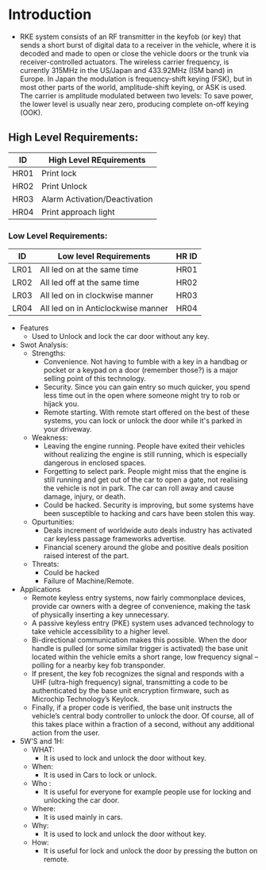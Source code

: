 # Introduction
  * RKE system consists of an RF transmitter in the keyfob (or key) that sends a short burst of digital data to a receiver in the vehicle, where it is decoded and made to open or close the vehicle doors or the trunk via receiver-controlled actuators. The wireless carrier frequency, is currently 315MHz in the US/Japan and 433.92MHz (ISM band) in Europe. In Japan the modulation is frequency-shift keying (FSK), but in most other parts of the world, amplitude-shift keying, or ASK is used. The carrier is amplitude modulated between two levels: To save power, the lower level is usually near zero, producing complete on-off keying (OOK).
## High Level Requirements:
   | ID |   High Level REquirements   |
   |----|-----------------------------|
   |HR01|   	  Print lock             |
   |HR02|   	   Print Unlock          |
   |HR03|Alarm Activation/Deactivation|  
   |HR04|   	Print approach light     |      
### Low Level Requirements:
  | ID |      Low level Requirements      | HR ID|
  |----|----------------------------------|------|
  |LR01|All led on at the same time       | HR01 |
  |LR02|All led off at the same time      | HR02 |
  |LR03|All led on in clockwise manner    | HR03 |
  |LR04|All led on in Anticlockwise manner| HR04 |
* Features
  * Used to Unlock and lock the car door without any key.
* Swot Analysis:
  * Strengths:
    * Convenience. Not having to fumble with a key in a handbag or pocket or a keypad on a door (remember those?) is a major selling point of this technology.
    * Security. Since you can gain entry so much quicker, you spend less time out in the open where someone might try to rob or hijack you.
    * Remote starting. With remote start offered on the best of these systems, you can lock or unlock the door while it's parked in your driveway.
  * Weakness:
    * Leaving the engine running. People have exited their vehicles without realizing the engine is still running, which is especially dangerous in enclosed spaces.
    * Forgetting to select park. People might miss that the engine is still running and get out of the car to open a gate, not realising the vehicle is not in park. The car can roll away and cause damage, injury, or death.
    * Could be hacked. Security is improving, but some systems have been susceptible to hacking and cars have been stolen this way.
  * Opurtunities:
    * Deals increment of worldwide auto deals industry has activated car keyless passage frameworks advertise.
    * Financial scenery around the globe and positive deals position raised interest of the part.
  * Threats:
    * Could be hacked
    * Failure of Machine/Remote.
* Applications
  * Remote keyless entry systems, now fairly commonplace devices, provide car owners with a degree of convenience, making the task of physically inserting a key unnecessary.
  * A passive keyless entry (PKE) system uses advanced technology to take vehicle accessibility to a higher level. 
  * Bi-directional communication makes this possible. When the door handle is pulled (or some similar trigger is activated) the base unit located within the vehicle emits a short range, low frequency signal – polling for a nearby key fob transponder.
  * If present, the key fob recognizes the signal and responds with a UHF (ultra-high frequency) signal, transmitting a code to be authenticated by the base unit encryption firmware, such as Microchip Technology’s Keylock.
  * Finally, if a proper code is verified, the base unit instructs the vehicle’s central body controller to unlock the door. Of course, all of this takes place within a fraction of a second, without any additional action from the user.
* 5W'S and 1H:
  * WHAT:
    * It is used to lock and unlock the door without key.
  * When:
    * It is used in Cars to lock or unlock.
  * Who :
    * It is useful for everyone for example people use for locking and unlocking the car door.
  * Where:
    * It is used mainly in cars.
  * Why:
    * It is used to lock and unlock the door without key.
  * How:
    * It is useful for lock and unlock the door by pressing the button on remote.
